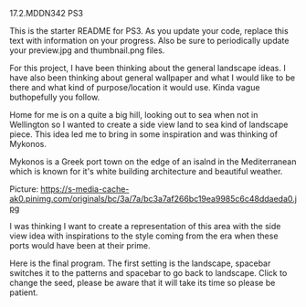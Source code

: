17.2.MDDN342 PS3

This is the starter README for PS3. As you update your code, replace this text with information on your progress. Also be sure to periodically update your preview.jpg and thumbnail.png files.


For this project, I have been thinking about the general landscape ideas. I have also been thinking about general wallpaper and what I would like to be there and what kind of purpose/location it would use. Kinda vague buthopefully you follow.

Home for me is on a quite a big hill, looking out to sea when not in Wellington so I wanted to create a side view land to sea kind of landscape piece. This idea led me to bring in some inspiration and was thinking of Mykonos.

Mykonos is a Greek port town on the edge of an isalnd in the Mediterranean which is known for it's white building architecture and beautiful weather. 

Picture: https://s-media-cache-ak0.pinimg.com/originals/bc/3a/7a/bc3a7af266bc19ea9985c6c48ddaeda0.jpg

I was thinking I want to create a representation of this area with the side view idea with inspirations to the style coming from the era when these ports would have been at their prime.

Here is the final program.
The first setting is the landscape, spacebar switches it to the patterns and spacebar to go back to landscape.
Click to change the seed, please be aware that it will take its time so please be patient. 


